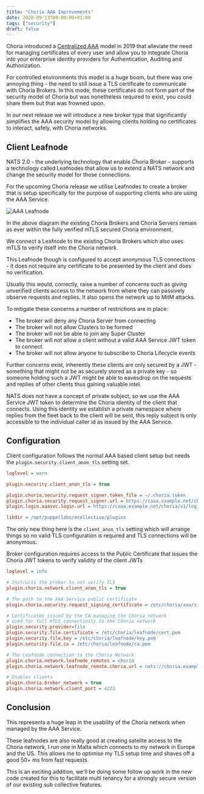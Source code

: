 ```yaml
---
title: "Choria AAA Improvements"
date: 2020-09-13T09:00:00+01:00
tags: ["security"]
draft: false
---
```


Choria introduced a [Centralized AAA](https://choria.io/blog/post/2019/01/23/central_aaa/) model in 2019
that alleviate the need for managing certificates of every user and allow you to integrate Choria into 
your enterprise identity providers for Authentication, Auditing and Authorization.

For controlled environments this model is a huge boom, but there was one annoying thing - the need to still
issue a TLS certificate to communicate with Choria Brokers. In this mode, these certificates do not form part 
of the security model of Choria but was nonetheless required to exist, you could share them but that was 
frowned upon.

In our next release we will introduce a new broker type that significantly simplifies the AAA security
model by allowing clients holding no certificates to interact, safely, with Choria networks.

<!--more-->
## Client Leafnode

NATS 2.0 - the underlying technology that enable Choria Broker - supports a technology called Leafnodes
that allow us to extend a NATS network and change the security model for those connections.

For the upcoming Choria release we utilise Leafnodes to create a broker that is setup specifically for
the purpose of supporting clients who are using the AAA Service.

![AAA Leafnode](aaa_leafnode.png)

In the above diagram the existing Choria Brokers and Choria Servers remain as ever within the fully verified
mTLS secured Choria environment.

We connect a Leafnode to the existing Choria Brokers which also uses mTLS to verify itself into the 
Choria network.

This Leafnode though is configured to accept anonymous TLS connections - it does not require any certificate
to be presented by the client and does no verification.

Usually this would, correctly, raise a number of concerns such as giving unverified clients access to the
network from where they can passively observe requests and replies. It also opens the network up to MitM
attacks.

To mitigate these concerns a number of restrictions are in place:

 * The broker will deny any Choria Server from connecting
 * The broker will not allow Clusters to be formed
 * The broker will not be able to join any Super Cluster
 * The broker will not allow a client without a valid AAA Service JWT token to connect
 * The broker will not allow anyone to subscribe to Choria Lifecycle events

Further concerns exist, inherently these clients are only secured by a JWT - something that might not be
as securely stored as a private key - so someone holding such a JWT might be able to eavesdrop on the requests
and replies of other clients thus gaining valuable intel.

NATS does not have a concept of private subject, so we use the AAA Service JWT token to determine the Choria
identity of the client that connects. Using this identity we establish a private namespace where replies from
the fleet back to the client will be sent, this reply subject is only accessible to the individual caller id
as issued by the AAA Service.

## Configuration

Client configuration follows the normal AAA based client setup but needs the `plugin.security.client_anon_tls`
setting set.

```ini
loglevel = warn

plugin.security.client_anon_tls = true

plugin.choria.security.request_signer.token_file = ~/.choria.token
plugin.choria.security.request_signer.url = https://caaa.example.net/choria/v1/sign
plugin.login.aaasvc.login.url = https://caaa.example.net/choria/v1/login

libdir = /opt/puppetlabs/mcollective/plugins
```

The only new thing here is the `client_anon_tls` setting which will arrange things so no valid TLS configuration
is required and TLS connections will be anonymous.

Broker configuration requires access to the Public Certificate that issues the Choria JWT tokens to verify
validity of the client JWTs

```ini
loglevel = info

# Instructs the broker to not verify TLS
plugin.choria.network.client_anon_tls = true

# The path to the AAA Service public certificate
plugin.choria.security.request_signing_certificate = /etc/choria/aaa/signer-cert.pem

# Certificates issued by the CA managing the Choria network
# used for full mTLS connectivity to the Choria network
plugin.security.provider=file
plugin.security.file.certificate = /etc/choria/leafnode/cert.pem
plugin.security.file.key = /etc/choria/leafnode/key.pem
plugin.security.file.ca = /etc/choria/leafnode/ca.pem

# The Leafnode connection to the Choria Network
plugin.choria.network.leafnode_remotes = choria
plugin.choria.network.leafnode_remote.choria.url = nats://choria.example.net:7422

# Enables clients
plugin.choria.broker_network = true
plugin.choria.network.client_port = 4222
```

## Conclusion

This represents a huge leap in the usability of the Choria network when managed by the AAA Service.

These leafnodes are also really good at creating satelite access to the Choria network, I run one in 
Malta which connects to my network in Europe and the US. This allows me to optimise my TLS setup time
and shaves off a good 50+ ms from fast requests.

This is an exciting addition, we'll be doing some follow up work in the new code created for this to
facilitate multi tenancy for a strongly secure version of our existing sub collective features.
